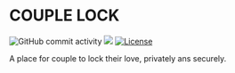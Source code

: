 # COUPLE LOCK

![GitHub commit activity](https://img.shields.io/github/commit-activity/m/TradaTech/couple-lock.svg)
[![](https://tokei.rs/b1/github/TradaTech/couple-lock?category=lines)](https://github.com/TradaTech/couple-lock)
[![License](https://img.shields.io/npm/l/make-coverage-badge.svg)](https://opensource.org/licenses/MIT)

A place for couple to lock their love, privately ans securely.
